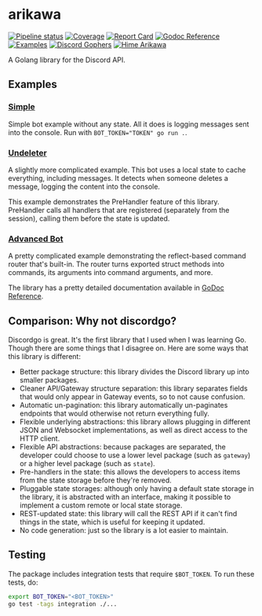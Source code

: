 # arikawa

[![Pipeline status](https://gitlab.com/diamondburned/arikawa/badges/master/pipeline.svg?style=flat-square)](https://gitlab.com/diamondburned/arikawa/pipelines              )
[![       Coverage](https://gitlab.com/diamondburned/arikawa/badges/master/coverage.svg?style=flat-square)](https://gitlab.com/diamondburned/arikawa/commits/master         )
[![    Report Card](https://goreportcard.com/badge/github.com/diamondburned/arikawa?style=flat-square    )](https://goreportcard.com/report/github.com/diamondburned/arikawa)
[![Godoc Reference](https://img.shields.io/badge/godoc-reference-blue?style=flat-square                  )](https://pkg.go.dev/github.com/diamondburned/arikawa              )
[![       Examples](https://img.shields.io/badge/Example-__example%2F-blueviolet?style=flat-square       )](https://github.com/diamondburned/arikawa/tree/master/_example   )
[![Discord Gophers](https://img.shields.io/badge/Discord%20Gophers-%23arikawa-%237289da?style=flat-square)](https://discord.gg/7jSf85J                                      )
[![   Hime Arikawa](https://img.shields.io/badge/Hime-Arikawa-ea75a2?style=flat-square                   )](https://hime-goto.fandom.com/wiki/Hime_Arikawa                  )

A Golang library for the Discord API.

## Examples

### [Simple](https://github.com/diamondburned/arikawa/tree/master/_example/simple)

Simple bot example without any state. All it does is logging messages sent into
the console. Run with `BOT_TOKEN="TOKEN" go run .`.

### [Undeleter](https://github.com/diamondburned/arikawa/tree/master/_example/undeleter)

A slightly more complicated example. This bot uses a local state to cache
everything, including messages. It detects when someone deletes a message,
logging the content into the console.

This example demonstrates the PreHandler feature of this library. PreHandler
calls all handlers that are registered (separately from the session), calling 
them before the state is updated.

### [Advanced Bot](https://github.com/diamondburned/arikawa/tree/master/_example/advanced_bot)

A pretty complicated example demonstrating the reflect-based command router
that's built-in. The router turns exported struct methods into commands, its
arguments into command arguments, and more.

The library has a pretty detailed documentation available in [GoDoc
Reference](https://pkg.go.dev/github.com/diamondburned/arikawa/bot).

## Comparison: Why not discordgo?

Discordgo is great. It's the first library that I used when I was learning Go.
Though there are some things that I disagree on. Here are some ways that this
library is different:

- Better package structure: this library divides the Discord library up into
smaller packages.
- Cleaner API/Gateway structure separation: this library separates fields that
would only appear in Gateway events, so to not cause confusion.
- Automatic un-pagination: this library automatically un-paginates endpoints
that would otherwise not return everything fully.
- Flexible underlying abstractions: this library allows plugging in different
JSON and Websocket implementations, as well as direct access to the HTTP 
client.
- Flexible API abstractions: because packages are separated, the developer could
choose to use a lower level package (such as `gateway`) or a higher level
package (such as `state`).
- Pre-handlers in the state: this allows the developers to access items from the
state storage before they're removed.
- Pluggable state storages: although only having a default state storage in the
library, it is abstracted with an interface, making it possible to implement a
custom remote or local state storage.
- REST-updated state: this library will call the REST API if it can't find
things in the state, which is useful for keeping it updated.
- No code generation: just so the library is a lot easier to maintain.

## Testing

The package includes integration tests that require `$BOT_TOKEN`. To run these
tests, do:

```sh
export BOT_TOKEN="<BOT_TOKEN>"
go test -tags integration ./...
```
